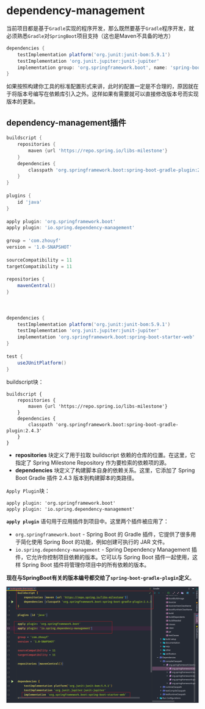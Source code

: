 # dependency-management

当前项目都是基于`Gradle`实现的程序开发，那么既然要基于`Gradle`程序开发，就必须熟悉`Gradle`对`SpringBoot`项目支持（这也是Maven不具备的地方）

```groovy
dependencies {
    testImplementation platform('org.junit:junit-bom:5.9.1')
    testImplementation 'org.junit.jupiter:junit-jupiter'
    implementation group: 'org.springframework.boot', name: 'spring-boot-starter-web', version: '2.4.3'
}
```

如果按照构建你工具的标准配置形式来讲，此时的配置一定是不合理的，原因就在于将版本号编写在依赖库引入之外。这样如果有需要就可以直接修改版本号而实现版本的更新。

## dependency-management插件

```groovy
buildscript {
    repositories {
        maven {url 'https://repo.spring.io/libs-milestone'}
    }
    dependencies {
        classpath 'org.springframework.boot:spring-boot-gradle-plugin:2.4.3'
    }
}

plugins {
    id 'java'
}

apply plugin: 'org.springframework.boot'
apply plugin: 'io.spring.dependency-management'

group = 'com.zhouyf'
version = '1.0-SNAPSHOT'

sourceCompatibility = 11
targetCompatibility = 11

repositories {
    mavenCentral()
}



dependencies {
    testImplementation platform('org.junit:junit-bom:5.9.1')
    testImplementation 'org.junit.jupiter:junit-jupiter'
    implementation 'org.springframework.boot:spring-boot-starter-web'
}

test {
    useJUnitPlatform()
}
```

buildscript块：

```
buildscript {
    repositories {
        maven {url 'https://repo.spring.io/libs-milestone'}
    }
    dependencies {
        classpath 'org.springframework.boot:spring-boot-gradle-plugin:2.4.3'
    }
}
```

- **repositories** 块定义了用于拉取 buildscript 依赖的仓库的位置。在这里，它指定了 Spring Milestone Repository 作为要检索的依赖项的源。
- **dependencies** 块定义了构建脚本自身的依赖关系。这里，它添加了 Spring Boot Gradle 插件 2.4.3 版本到构建脚本的类路径。

`Apply Plugin`块：

```
apply plugin: 'org.springframework.boot'
apply plugin: 'io.spring.dependency-management'
```

**`apply plugin`** 语句用于应用插件到项目中。这里两个插件被应用了：

- `org.springframework.boot` - Spring Boot 的 Gradle 插件，它提供了很多用于简化使用 Spring Boot 的功能，例如创建可执行的 JAR 文件。
- `io.spring.dependency-management` - Spring Dependency Management 插件，它允许你控制项目依赖的版本。它可以与 Spring Boot 插件一起使用，这样 Spring Boot 插件将管理你项目中的所有依赖的版本。

**现在与SpringBoot有关的版本编号都交给了`spring-boot-gradle-plugin`定义**。

![image-20231008212950060](assets/image-20231008212950060.png)